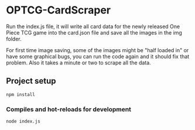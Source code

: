 # OPTCG-CardScraper
Run the index.js file, it will write all card data for the newly released One Piece TCG game into the card.json file and save all the images in the img folder.

For first time image saving, some of the images might be "half loaded in" or have some graphical bugs, you can run the code again and it should fix that problem. Also it takes a minute or two to scrape all the data.

## Project setup
```
npm install
```

### Compiles and hot-reloads for development
```
node index.js
```
